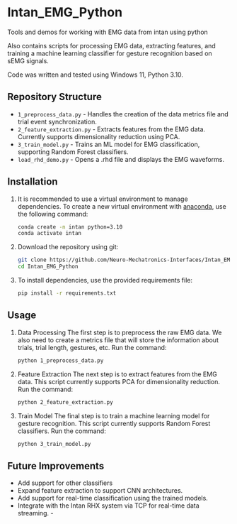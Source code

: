 # Intan_EMG_Python
Tools and demos for working with EMG data from intan using python 

Also contains scripts for processing EMG data, extracting features, and training a machine learning classifier for gesture recognition based on sEMG signals.

Code was written and tested using Windows 11, Python 3.10.

## Repository Structure

* `1_preprocess_data.py` - Handles the creation of the data metrics file and trial event synchronization.
* `2_feature_extraction.py` - Extracts features from the EMG data. Currently supports dimensionality reduction using PCA.
* `3_train_model.py` - Trains an ML model for EMG classification, supporting Random Forest classifiers.
* `load_rhd_demo.py` - Opens a .rhd file and displays the EMG waveforms.

## Installation
1. It is recommended to use a virtual environment to manage dependencies. To create a new virtual environment with [anaconda](https://www.anaconda.com/products/individual), use the following command:

   ```bash
   conda create -n intan python=3.10
   conda activate intan
   ```
2. Download the repository using git:
   ```bash
   git clone https://github.com/Neuro-Mechatronics-Interfaces/Intan_EMG_Python.git
   cd Intan_EMG_Python
   ```
3. To install dependencies, use the provided requirements file:
   ```bash
   pip install -r requirements.txt
   ```
## Usage
1. Data Processing
    The first step is to preprocess the raw EMG data. We also need to create a metrics file that will store the information about trials, trial length, gestures, etc. Run the command:
    ```bash
    python 1_preprocess_data.py
    ```
2. Feature Extraction
    The next step is to extract features from the EMG data. This script currently supports PCA for dimensionality reduction. Run the command:
    ```bash
    python 2_feature_extraction.py
    ```
3. Train Model
    The final step is to train a machine learning model for gesture recognition. This script currently supports Random Forest classifiers. Run the command:
    ```bash
    python 3_train_model.py
    ```
   

## Future Improvements
 -  Add support for other classifiers
 -  Expand feature extraction to support CNN architectures.
 -  Add support for real-time classification using the trained models.
 -  Integrate with the Intan RHX system via TCP for real-time data streaming. - 
